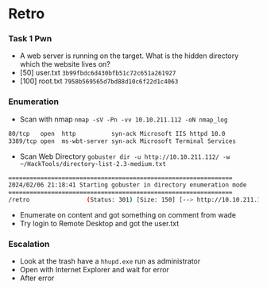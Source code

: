 # Retro 

### Task 1  Pwn
+ A web server is running on the target. What is the hidden directory which the website lives on?
+ [50] user.txt `3b99fbdc6d430bfb51c72c651a261927`
+ [100] root.txt `7958b569565d7bd88d10c6f22d1c4063`

### Enumeration 
+ Scan with nmap `nmap -sV -Pn -vv 10.10.211.112 -oN nmap_log`
```bash
80/tcp   open  http          syn-ack Microsoft IIS httpd 10.0
3389/tcp open  ms-wbt-server syn-ack Microsoft Terminal Services
```
+ Scan Web Directory `gobuster dir -u http://10.10.211.112/ -w ~/HackTools/directory-list-2.3-medium.txt`
```bash
===============================================================
2024/02/06 21:18:41 Starting gobuster in directory enumeration mode
===============================================================
/retro                (Status: 301) [Size: 150] [--> http://10.10.211.112/retro/]
```
+ Enumerate on content and got something on comment from wade
+ Try login to Remote Desktop and got the user.txt

### Escalation
+ Look at the trash have a `hhupd.exe` run as administrator
+ Open with Internet Explorer and wait for error 
+ After error 